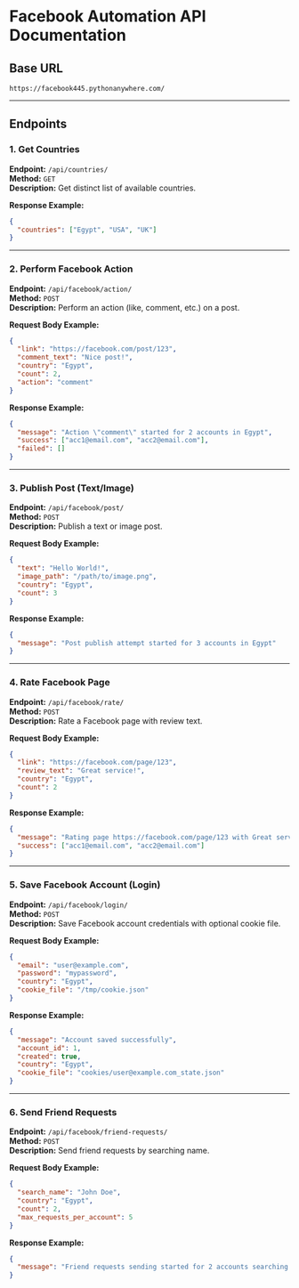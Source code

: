 
# Facebook Automation API Documentation

## Base URL
`https://facebook445.pythonanywhere.com/`

---

## Endpoints

### 1. Get Countries
**Endpoint:** `/api/countries/`  
**Method:** `GET`  
**Description:** Get distinct list of available countries.  

**Response Example:**
```json
{
  "countries": ["Egypt", "USA", "UK"]
}
```

---

### 2. Perform Facebook Action
**Endpoint:** `/api/facebook/action/`  
**Method:** `POST`  
**Description:** Perform an action (like, comment, etc.) on a post.  

**Request Body Example:**
```json
{
  "link": "https://facebook.com/post/123",
  "comment_text": "Nice post!",
  "country": "Egypt",
  "count": 2,
  "action": "comment"
}
```

**Response Example:**
```json
{
  "message": "Action \"comment\" started for 2 accounts in Egypt",
  "success": ["acc1@email.com", "acc2@email.com"],
  "failed": []
}
```

---

### 3. Publish Post (Text/Image)
**Endpoint:** `/api/facebook/post/`  
**Method:** `POST`  
**Description:** Publish a text or image post.  

**Request Body Example:**
```json
{
  "text": "Hello World!",
  "image_path": "/path/to/image.png",
  "country": "Egypt",
  "count": 3
}
```

**Response Example:**
```json
{
  "message": "Post publish attempt started for 3 accounts in Egypt"
}
```

---

### 4. Rate Facebook Page
**Endpoint:** `/api/facebook/rate/`  
**Method:** `POST`  
**Description:** Rate a Facebook page with review text.  

**Request Body Example:**
```json
{
  "link": "https://facebook.com/page/123",
  "review_text": "Great service!",
  "country": "Egypt",
  "count": 2
}
```

**Response Example:**
```json
{
  "message": "Rating page https://facebook.com/page/123 with Great service! stars started for 2 accounts",
  "success": ["acc1@email.com", "acc2@email.com"]
}
```

---

### 5. Save Facebook Account (Login)
**Endpoint:** `/api/facebook/login/`  
**Method:** `POST`  
**Description:** Save Facebook account credentials with optional cookie file.  

**Request Body Example:**
```json
{
  "email": "user@example.com",
  "password": "mypassword",
  "country": "Egypt",
  "cookie_file": "/tmp/cookie.json"
}
```

**Response Example:**
```json
{
  "message": "Account saved successfully",
  "account_id": 1,
  "created": true,
  "country": "Egypt",
  "cookie_file": "cookies/user@example.com_state.json"
}
```

---

### 6. Send Friend Requests
**Endpoint:** `/api/facebook/friend-requests/`  
**Method:** `POST`  
**Description:** Send friend requests by searching name.  

**Request Body Example:**
```json
{
  "search_name": "John Doe",
  "country": "Egypt",
  "count": 2,
  "max_requests_per_account": 5
}
```

**Response Example:**
```json
{
  "message": "Friend requests sending started for 2 accounts searching \"John Doe\" in Egypt"
}
```
